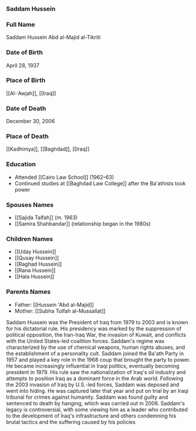 ### Saddam Hussein

### Full Name

Saddam Hussein Abd al-Majid al-Tikriti

### Date of Birth

April 28, 1937

### Place of Birth

[[Al-ʿAwjah]], [[Iraq]]

### Date of Death

December 30, 2006

### Place of Death

[[Kadhimya]], [[Baghdad]], [[Iraq]]

### Education

- Attended [[Cairo Law School]] (1962–63)
- Continued studies at [[Baghdad Law College]] after the Ba'athists took power

### Spouses Names

- [[Sajida Talfah]] (m. 1963)
- [[Samira Shahbandar]] (relationship began in the 1980s)

### Children Names

- [[Uday Hussein]]
- [[Qusay Hussein]]
- [[Raghad Hussein]]
- [[Rana Hussein]]
- [[Hala Hussein]]

### Parents Names

- Father: [[Hussein 'Abd al-Majid]]
- Mother: [[Subha Tulfah al-Mussallat]]

Saddam Hussein was the President of Iraq from 1979 to 2003 and is known for his dictatorial rule. His presidency was marked by the suppression of political opposition, the Iran-Iraq War, the invasion of Kuwait, and conflicts with the United States-led coalition forces. Saddam's regime was characterized by the use of chemical weapons, human rights abuses, and the establishment of a personality cult. Saddam joined the Ba'ath Party in 1957 and played a key role in the 1968 coup that brought the party to power. He became increasingly influential in Iraqi politics, eventually becoming president in 1979. His rule saw the nationalization of Iraq's oil industry and attempts to position Iraq as a dominant force in the Arab world. Following the 2003 invasion of Iraq by U.S.-led forces, Saddam was deposed and went into hiding. He was captured later that year and put on trial by an Iraqi tribunal for crimes against humanity. Saddam was found guilty and sentenced to death by hanging, which was carried out in 2006. Saddam's legacy is controversial, with some viewing him as a leader who contributed to the development of Iraq's infrastructure and others condemning his brutal tactics and the suffering caused by his policies